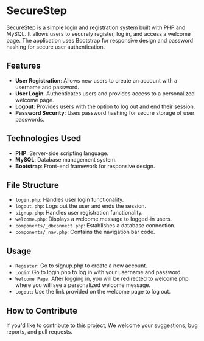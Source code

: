 # SecureStep

SecureStep is a simple login and registration system built with PHP and MySQL. It allows users to securely register, log in, and access a welcome page. The application uses Bootstrap for responsive design and password hashing for secure user authentication.

## Features

- **User Registration**: Allows new users to create an account with a username and password.
- **User Login**: Authenticates users and provides access to a personalized welcome page.
- **Logout**: Provides users with the option to log out and end their session.
- **Password Security**: Uses password hashing for secure storage of user passwords.

## Technologies Used

- **PHP**: Server-side scripting language.
- **MySQL**: Database management system.
- **Bootstrap**: Front-end framework for responsive design.

## File Structure

- `login.php`: Handles user login functionality.
- `logout.php`: Logs out the user and ends the session.
- `signup.php`: Handles user registration functionality.
- `welcome.php`: Displays a welcome message to logged-in users.
- `components/_dbconnect.php`: Establishes a database connection.
- `components/_nav.php`: Contains the navigation bar code.
## Usage
- `Register`: Go to signup.php to create a new account.
- `Login`: Go to login.php to log in with your username and password.
- `Welcome Page`: After logging in, you will be redirected to welcome.php where you will see a personalized welcome message.
- `Logout`: Use the link provided on the welcome page to log out.

## How to Contribute

If you'd like to contribute to this project, We welcome your suggestions, bug reports, and pull requests.
